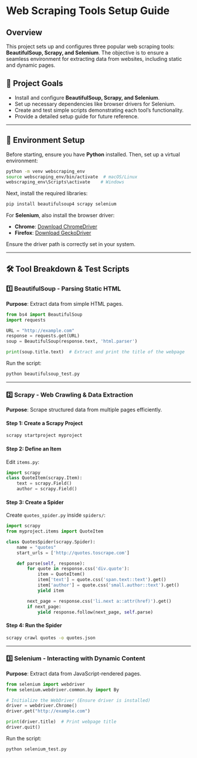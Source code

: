 # Web Scraping Tools Setup Guide

## Overview
This project sets up and configures three popular web scraping tools: **BeautifulSoup, Scrapy, and Selenium**. The objective is to ensure a seamless environment for extracting data from websites, including static and dynamic pages.

## 🚀 Project Goals
- Install and configure **BeautifulSoup, Scrapy, and Selenium**.
- Set up necessary dependencies like browser drivers for Selenium.
- Create and test simple scripts demonstrating each tool’s functionality.
- Provide a detailed setup guide for future reference.

---

## 📌 Environment Setup
Before starting, ensure you have **Python** installed. Then, set up a virtual environment:
```bash
python -m venv webscraping_env
source webscraping_env/bin/activate  # macOS/Linux
webscraping_env\Scripts\activate    # Windows
```

Next, install the required libraries:
```bash
pip install beautifulsoup4 scrapy selenium
```
For **Selenium**, also install the browser driver:
- **Chrome**: [Download ChromeDriver](https://sites.google.com/chromium.org/driver/)
- **Firefox**: [Download GeckoDriver](https://github.com/mozilla/geckodriver/releases)

Ensure the driver path is correctly set in your system.

---

## 🛠️ Tool Breakdown & Test Scripts

### 1️⃣ BeautifulSoup - Parsing Static HTML
**Purpose**: Extract data from simple HTML pages.

```python
from bs4 import BeautifulSoup
import requests

URL = "http://example.com"
response = requests.get(URL)
soup = BeautifulSoup(response.text, 'html.parser')

print(soup.title.text)  # Extract and print the title of the webpage
```

Run the script:
```bash
python beautifulsoup_test.py
```

---

### 2️⃣ Scrapy - Web Crawling & Data Extraction
**Purpose**: Scrape structured data from multiple pages efficiently.

#### Step 1: Create a Scrapy Project
```bash
scrapy startproject myproject
```

#### Step 2: Define an Item
Edit `items.py`:
```python
import scrapy
class QuoteItem(scrapy.Item):
    text = scrapy.Field()
    author = scrapy.Field()
```

#### Step 3: Create a Spider
Create `quotes_spider.py` inside `spiders/`:
```python
import scrapy
from myproject.items import QuoteItem

class QuotesSpider(scrapy.Spider):
    name = "quotes"
    start_urls = ['http://quotes.toscrape.com']

    def parse(self, response):
        for quote in response.css('div.quote'):
            item = QuoteItem()
            item['text'] = quote.css('span.text::text').get()
            item['author'] = quote.css('small.author::text').get()
            yield item

        next_page = response.css('li.next a::attr(href)').get()
        if next_page:
            yield response.follow(next_page, self.parse)
```

#### Step 4: Run the Spider
```bash
scrapy crawl quotes -o quotes.json
```

---

### 3️⃣ Selenium - Interacting with Dynamic Content
**Purpose**: Extract data from JavaScript-rendered pages.

```python
from selenium import webdriver
from selenium.webdriver.common.by import By

# Initialize the WebDriver (Ensure driver is installed)
driver = webdriver.Chrome()
driver.get("http://example.com")

print(driver.title)  # Print webpage title
driver.quit()
```

Run the script:
```bash
python selenium_test.py
```
